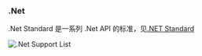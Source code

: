 ### .Net

.Net Standard 是一系列 .Net API 的标准，见[.NET Standard](https://docs.microsoft.com/en-us/dotnet/standard/net-standard)

![.Net Support List][1]

[1]: http://static.zybuluo.com/HandY/8xlrevvyfh0ey0m1r8ukqo98/image_1c8fu3uhf1va2kn8latcm51hh19.png